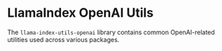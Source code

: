 # LlamaIndex OpenAI Utils

The `llama-index-utils-openai` library contains common OpenAI-related utilities used across various packages.
